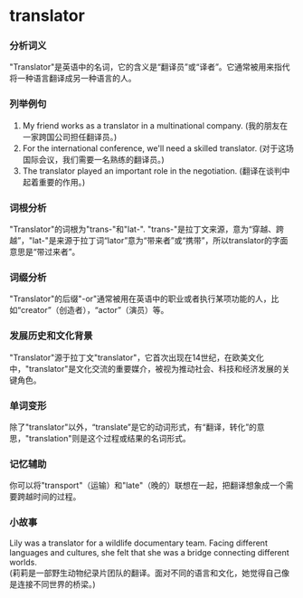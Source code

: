 # translator

### 分析词义

  

"Translator"是英语中的名词，它的含义是“翻译员”或“译者”。它通常被用来指代将一种语言翻译成另一种语言的人。

  

### 列举例句

  

1.  My friend works as a translator in a multinational company. (我的朋友在一家跨国公司担任翻译员。)
2.  For the international conference, we'll need a skilled translator. (对于这场国际会议，我们需要一名熟练的翻译员。)
3.  The translator played an important role in the negotiation. (翻译在谈判中起着重要的作用。)

  

### 词根分析

  

"Translator"的词根为"trans-"和"lat-". "trans-"是拉丁文来源，意为“穿越、跨越”，"lat-"是来源于拉丁词“lator”意为“带来者”或“携带”，所以translator的字面意思是“带过来者”。

  

### 词缀分析

  

"Translator"的后缀"-or"通常被用在英语中的职业或者执行某项功能的人，比如“creator”（创造者），“actor”（演员）等。

  

### 发展历史和文化背景

  

"Translator"源于拉丁文"translator"，它首次出现在14世纪，在欧美文化中，"translator"是文化交流的重要媒介，被视为推动社会、科技和经济发展的关键角色。

  

### 单词变形

  

除了"translator"以外，“translate”是它的动词形式，有“翻译，转化”的意思，"translation"则是这个过程或结果的名词形式。

  

### 记忆辅助

  

你可以将"transport"（运输）和"late"（晚的）联想在一起，把翻译想象成一个需要跨越时间的过程。

  

### 小故事

  

Lily was a translator for a wildlife documentary team. Facing different languages and cultures, she felt that she was a bridge connecting different worlds.  
(莉莉是一部野生动物纪录片团队的翻译。面对不同的语言和文化，她觉得自己像是连接不同世界的桥梁。)

